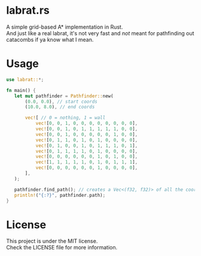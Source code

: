 # labrat.rs
 A simple grid-based A* implementation in Rust.<br>
 And just like a real labrat, it's not very fast and _not_ meant for pathfinding out catacombs if ya know what I mean.

# Usage
 ```Rust
use labrat::*;

fn main() {
	let mut pathfinder = Pathfinder::new(
		(0.0, 0.0), // start coords
		(10.0, 8.0), // end coords

		vec![ // 0 = nothing, 1 = wall
			vec![0, 0, 1, 0, 0, 0, 0, 0, 0, 0, 0],
			vec![0, 0, 1, 0, 1, 1, 1, 1, 1, 0, 0],
			vec![0, 0, 1, 0, 0, 0, 0, 0, 1, 0, 0],
			vec![0, 1, 1, 0, 1, 0, 1, 0, 0, 0, 0],
			vec![0, 1, 0, 0, 1, 0, 1, 1, 1, 0, 1],
			vec![0, 1, 1, 1, 1, 0, 1, 0, 0, 0, 0],
			vec![0, 0, 0, 0, 0, 0, 1, 0, 1, 0, 0],
			vec![1, 1, 1, 1, 1, 0, 1, 0, 1, 1, 1],
			vec![0, 0, 0, 0, 0, 0, 1, 0, 0, 0, 0],
		],
	);

	pathfinder.find_path(); // creates a Vec<(f32, f32)> of all the coordinates from start to end
	println!("{:?}", pathfinder.path);
}
 ```

# License
 This project is under the MIT license.<br>
 Check the LICENSE file for more information.
